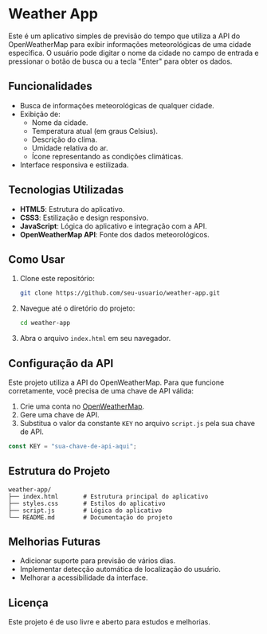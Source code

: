 # Weather App

Este é um aplicativo simples de previsão do tempo que utiliza a API do OpenWeatherMap para exibir informações meteorológicas de uma cidade específica. O usuário pode digitar o nome da cidade no campo de entrada e pressionar o botão de busca ou a tecla "Enter" para obter os dados.

## Funcionalidades

- Busca de informações meteorológicas de qualquer cidade.
- Exibição de:
  - Nome da cidade.
  - Temperatura atual (em graus Celsius).
  - Descrição do clima.
  - Umidade relativa do ar.
  - Ícone representando as condições climáticas.
- Interface responsiva e estilizada.

## Tecnologias Utilizadas

- **HTML5**: Estrutura do aplicativo.
- **CSS3**: Estilização e design responsivo.
- **JavaScript**: Lógica do aplicativo e integração com a API.
- **OpenWeatherMap API**: Fonte dos dados meteorológicos.

## Como Usar

1. Clone este repositório:
   ```bash
   git clone https://github.com/seu-usuario/weather-app.git
   ```
2. Navegue até o diretório do projeto:
   ```bash
   cd weather-app
   ```
3. Abra o arquivo `index.html` em seu navegador.

## Configuração da API

Este projeto utiliza a API do OpenWeatherMap. Para que funcione corretamente, você precisa de uma chave de API válida:

1. Crie uma conta no [OpenWeatherMap](https://openweathermap.org/).
2. Gere uma chave de API.
3. Substitua o valor da constante `KEY` no arquivo `script.js` pela sua chave de API.

```javascript
const KEY = "sua-chave-de-api-aqui";
```

## Estrutura do Projeto

```
weather-app/
├── index.html       # Estrutura principal do aplicativo
├── styles.css       # Estilos do aplicativo
├── script.js        # Lógica do aplicativo
└── README.md        # Documentação do projeto
```

## Melhorias Futuras

- Adicionar suporte para previsão de vários dias.
- Implementar detecção automática de localização do usuário.
- Melhorar a acessibilidade da interface.

## Licença

Este projeto é de uso livre e aberto para estudos e melhorias.